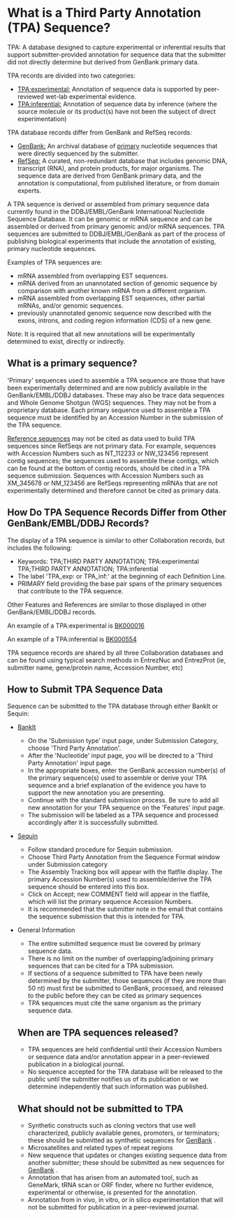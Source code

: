 # What is a Third Party Annotation (TPA) Sequence?

TPA: A database designed to capture experimental or inferential results that support submitter-provided annotation for sequence data that the submitter did not directly determine but derived from GenBank primary data.

TPA records are divided into two categories:

*   [TPA:experimental:](/~/TPA-Exp) Annotation of sequence data is supported by peer-reviewed wet-lab experimental evidence.
*   [TPA:inferential:](/~/TPA-Inf) Annotation of sequence data by inference (where the source molecule or its product(s) have not been the subject of direct experimentation)

TPA database records differ from GenBank and RefSeq records:

*   [GenBank:](/~/) An archival database of [primary](#prim) nucleotide sequences that were directly sequenced by the submitter.
*   [RefSeq:](/RefSeq/) A curated, non-redundant database that includes genomic DNA, transcript (RNA), and protein products, for major organisms. The sequence data are derived from GenBank primary data, and the annotation is computational, from published literature, or from domain experts.

A TPA sequence is derived or assembled from primary sequence data currently found in the DDBJ/EMBL/GenBank International Nucleotide Sequence Database. It can be genomic or mRNA sequence and can be assembled or derived from primary genomic and/or mRNA sequences. TPA sequences are submitted to DDBJ/EMBL/GenBank as part of the process of publishing biological experiments that include the annotation of existing, primary nucleotide sequences.

Examples of TPA sequences are:

*   mRNA assembled from overlapping EST sequences.
*   mRNA derived from an unannotated section of genomic sequence by comparison with another known mRNA from a different organism.
*   mRNA assembled from overlapping EST sequences, other partial mRNAs, and/or genomic sequences.
*   previously unannotated genomic sequence now described with the exons, introns, and coding region information (CDS) of a new gene.

Note: It is required that all new annotations will be experimentally determined to exist, directly or indirectly.

## What is a primary sequence?

'Primary' sequences used to assemble a TPA sequence are those that have been experimentally determined and are now publicly available in the GenBank/EMBL/DDBJ databases. These may also be trace data sequences and Whole Genome Shotgun (WGS) sequences. They may not be from a proprietary database. Each primary sequence used to assemble a TPA sequence must be identified by an Accession Number in the submission of the TPA sequence.

[Reference sequences](/refseq/about/) may not be cited as data used to build TPA sequences since RefSeqs are not primary data. For example, sequences with Accession Numbers such as NT_112233 or NW_123456 represent contig sequences; the sequences used to assemble these contigs, which can be found at the bottom of contig records, should be cited in a TPA sequence submission. Sequences with Accession Numbers such as XM_345678 or NM_123456 are RefSeqs representing mRNAs that are not experimentally determined and therefore cannot be cited as primary data.

## How Do TPA Sequence Records Differ from Other GenBank/EMBL/DDBJ Records?

The display of a TPA sequence is similar to other Collaboration records, but includes the following:

*   Keywords: TPA;THIRD PARTY ANNOTATION; TPA:experimental TPA;THIRD PARTY ANNOTATION; TPA:inferential
*   The label 'TPA_exp: or TPA_inf:' at the beginning of each Definition Line.
*   PRIMARY field providing the base pair spans of the primary sequences that contribute to the TPA sequence.

Other Features and References are similar to those displayed in other GenBank/EMBL/DDBJ records.

An example of a TPA:experimental is [BK000016](http://www.ncbi.nlm.nih.gov/sites/entrez?cmd=Retrieve&db=nucleotide&dopt=GenBank&list_uids=20043254)

An example of a TPA:inferential is [BK000554](http://www.ncbi.nlm.nih.gov/sites/entrez?cmd=Retrieve&db=nucleotide&dopt=GenBank&list_uids=32880373)

TPA sequence records are shared by all three Collaboration databases and can be found using typical search methods in EntrezNuc and EntrezProt (ie, submitter name, gene/protein name, Accession Number, etc)

## How to Submit TPA Sequence Data

Sequence can be submitted to the TPA database through either BankIt or Sequin:

*   [BankIt](http://www.ncbi.nlm.nih.gov/WebSub/?tool=genbank)
    *   On the 'Submission type' input page, under Submission Category, choose 'Third Party Annotation'.
    *   After the 'Nucleotide' input page, you will be directed to a 'Third Party Annotation' input page.
    *   In the appropriate boxes, enter the GenBank accession number(s) of the primary sequence(s) used to assemble or derive your TPA sequence and a brief explanation of the evidence you have to support the new annotation you are presenting.
    *   Continue with the standard submission process. Be sure to add all new annotation for your TPA sequence on the 'Features' input page.
    *   The submission will be labeled as a TPA sequence and processed accordingly after it is successfully submitted.
*   [Sequin](http://www.ncbi.nlm.nih.gov/Sequin/)
    *   Follow standard procedure for Sequin submission.
    *   Choose Third Party Annotation from the Sequence Format window under Submission category
    *   The Assembly Tracking box will appear with the flatfile display. The primary Accession Number(s) used to assemble/derive the TPA sequence should be entered into this box.
    *   Click on Accept; new COMMENT field will appear in the flatfile, which will list the primary sequence Accession Numbers.
    *   It is recommended that the submitter note in the email that contains the sequence submission that this is intended for TPA.
*   General Information

    *   The entire submitted sequence must be covered by primary sequence data.
    *   There is no limit on the number of overlapping/adjoining primary sequences that can be cited for a TPA submission.
    *   If sections of a sequence submitted to TPA have been newly determined by the submitter, those sequences (if they are more than 50 nt) must first be submitted to GenBank, processed, and released to the public before they can be cited as primary sequences
    *   TPA sequences must cite the same organism as the primary sequence data.

    ## When are TPA sequences released?

    *   TPA sequences are held confidential until their Accession Numbers or sequence data and/or annotation appear in a peer-reviewed publication in a biological journal.
    *   No sequence accepted for the TPA database will be released to the public until the submitter notifies us of its publication or we determine independently that such information was published.

    ## What should not be submitted to TPA

    *   Synthetic constructs such as cloning vectors that use well characterized, publicly available genes, promoters, or terminators; these should be submitted as synthetic sequences for [GenBank](/Genbank/submit) .
    *   Microsatellites and related types of repeat regions
    *   New sequence that updates or changes existing sequence data from another submitter; these should be submitted as new sequences for [GenBank](/Genbank/submit) .
    *   Annotation that has arisen from an automated tool, such as GeneMark, tRNA scan or ORF finder, where no further evidence, experimental or otherwise, is presented for the annotation.
    *   Annotation from in vivo, in vitro, or in silico experimentation that will not be submitted for publication in a peer-reviewed journal.






